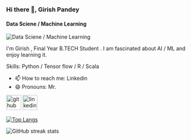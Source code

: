 ### Hi there 👋, Girish Pandey
#### Data Sciene / Machine Learning
![Data Sciene / Machine Learning](https://media-exp1.licdn.com/dms/image/C5616AQFPMYtMohX6Ug/profile-displaybackgroundimage-shrink_200_800/0/1622444758788?e=1630540800&v=beta&t=RoVb-lZWS9TPgbQJd8iDC2L4aa1ibzonvL6fZBXefEw)

I'm Girish  , Final Year B.TECH Student . I am fascinated about AI / ML and enjoy learning it. 

Skills: Python / Tensor flow / R / Scala

- 📫 How to reach me: Linkedin 
- 😄 Pronouns: Mr. 


[<img src='https://cdn.jsdelivr.net/npm/simple-icons@3.0.1/icons/github.svg' alt='github' height='40'>](https://github.com/Antonio7898)  [<img src='https://cdn.jsdelivr.net/npm/simple-icons@3.0.1/icons/linkedin.svg' alt='linkedin' height='40'>](https://www.linkedin.com/in/girish-pandey-8b243a177/)  

[![Top Langs](https://github-readme-stats.vercel.app/api/top-langs/?username=Antonio7898)](https://github.com/anuraghazra/github-readme-stats)

![GitHub streak stats](https://github-readme-streak-stats.herokuapp.com/?user=Antonio7898)  

